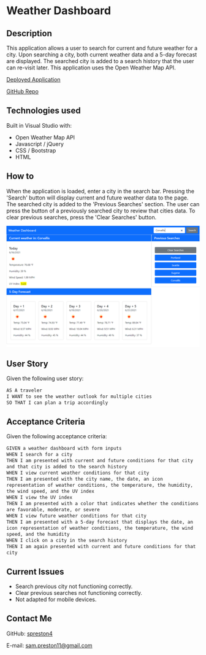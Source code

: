 # Weather Dashboard

## Description
This application allows a user to search for current and future weather for a city. Upon searching a city, both current weather data and a 5-day forecast are displayed. The searched city is added to a search history that the user can re-visit later. This application uses the Open Weather Map API.

[Deployed Application](https://spreston4.github.io/weather-dashboard/)

[GitHub Repo](https://github.com/spreston4/weather-dashboard)

## Technologies used
Built in Visual Studio with:
* Open Weather Map API
* Javascript / jQuery
* CSS / Bootstrap
* HTML

## How to
When the application is loaded, enter a city in the search bar. Pressing the 'Search' button will display current and future weather data to the page. The searched city is added to the 'Previous Searches' section. The user can press the button of a previously searched city to review that cities data. To clear previous searches, press the 'Clear Searches' button.

![Weather Dashboard](./assets/images/dashboard.PNG)

## User Story
Given the following user story:

```
AS A traveler
I WANT to see the weather outlook for multiple cities
SO THAT I can plan a trip accordingly
```

## Acceptance Criteria
Given the following acceptance criteria:

```
GIVEN a weather dashboard with form inputs
WHEN I search for a city
THEN I am presented with current and future conditions for that city and that city is added to the search history
WHEN I view current weather conditions for that city
THEN I am presented with the city name, the date, an icon representation of weather conditions, the temperature, the humidity, the wind speed, and the UV index
WHEN I view the UV index
THEN I am presented with a color that indicates whether the conditions are favorable, moderate, or severe
WHEN I view future weather conditions for that city
THEN I am presented with a 5-day forecast that displays the date, an icon representation of weather conditions, the temperature, the wind speed, and the humidity
WHEN I click on a city in the search history
THEN I am again presented with current and future conditions for that city
```

## Current Issues
* Search previous city not functioning correctly.
* Clear previous searches not functioning correctly.
* Not adapted for mobile devices.

## Contact Me
GitHub: [spreston4](https://github.com/spreston4)

E-mail: [sam.preston11@gmail.com](mailto:sam.preston11@gmail.com)